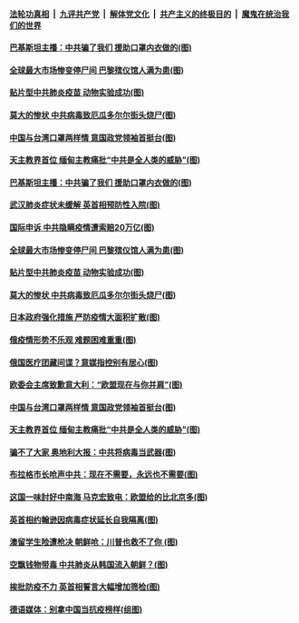 ####  [法轮功真相](../../../../basic/blob/master/README.md?t=04061001) &nbsp;|&nbsp; [九评共产党](../../../../9ping.md/blob/master/README.md?t=04061001) &nbsp;|&nbsp; [解体党文化](../../../../jtdwh.md/blob/master/README.md?t=04061001)  &nbsp;|&nbsp; [共产主义的终极目的](../../../../gczydzjmd.md/blob/master/README.md?t=04061001) &nbsp;|&nbsp; [魔鬼在统治我们的世界](../../../../mgztzwmdsj.md/blob/master/README.md?t=04061001) 

#### [巴基斯坦主播：中共骗了我们 援助口罩内衣做的(图)](../pages/p9/928730.md?t=04061001) 

#### [全球最大市场惨变停尸间 巴黎殡仪馆人满为患(图)](../pages/p9/928735.md?t=04061001) 

#### [贴片型中共肺炎疫苗 动物实验成功(图)](../pages/p9/928715.md?t=04061001) 

#### [莫大的惨状 中共病毒致厄瓜多尔尔街头烧尸(图)](../pages/p9/928601.md?t=04061001) 

#### [中国与台湾口罩两样情 意国政党领袖首挺台(图)](../pages/p9/928599.md?t=04061001) 

#### [天主教界首位 缅甸主教痛批“中共是全人类的威胁”(图)](../pages/p9/928590.md?t=04061001) 

#### [巴基斯坦主播：中共骗了我们 援助口罩内衣做的(图)](../pages/p9/928730.md?t=04061001) 

#### [武汉肺炎症状未缓解 英首相预防性入院(图)](../pages/p9/928773.md?t=04061001) 

#### [国际申诉 中共隐瞒疫情遭索赔20万亿(图)](../pages/p9/928727.md?t=04061001) 

#### [全球最大市场惨变停尸间 巴黎殡仪馆人满为患(图)](../pages/p9/928735.md?t=04061001) 

#### [贴片型中共肺炎疫苗 动物实验成功(图)](../pages/p9/928715.md?t=04061001) 

#### [莫大的惨状 中共病毒致厄瓜多尔尔街头烧尸(图)](../pages/p9/928601.md?t=04061001) 

#### [日本政府强化措施 严防疫情大面积扩散(图)](../pages/p9/928673.md?t=04061001) 

#### [俄疫情形势不乐观 难题困难重重(图)](../pages/p9/928671.md?t=04061001) 

#### [俄国医疗团藏间谍？意媒指控别有居心(图)](../pages/p9/928612.md?t=04061001) 

#### [欧委会主席致歉意大利：“欧盟现在与你并肩”(图)](../pages/p9/928617.md?t=04061001) 

#### [中国与台湾口罩两样情 意国政党领袖首挺台(图)](../pages/p9/928599.md?t=04061001) 

#### [天主教界首位 缅甸主教痛批“中共是全人类的威胁”(图)](../pages/p9/928590.md?t=04061001) 

#### [骗不了大家 奥地利大报：中共将病毒当武器(图)](../pages/p9/928526.md?t=04061001) 

#### [布拉格市长呛声中共：现在不需要，永远也不需要(图)](../pages/p9/928544.md?t=04061001) 

#### [这国一味討好中南海 马克宏致电：欧盟给的比北京多(图)](../pages/p9/928501.md?t=04061001) 

#### [英首相约翰逊因病毒症状延长自我隔离(图)](../pages/p9/928538.md?t=04061001) 

#### [澳留学生险遭枪决 朝鲜呛：川普也救不了你 (图)](../pages/p9/928461.md?t=04061001) 

#### [空飘钱物带毒 中共肺炎从韩国流入朝鲜？(图)](../pages/p9/928377.md?t=04061001) 

#### [挨批防疫不力 英首相誓言大幅增加筛检(图)](../pages/p9/928436.md?t=04061001) 

#### [德语媒体：别拿中国当抗疫榜样(组图)](../pages/p9/928425.md?t=04061001) 

